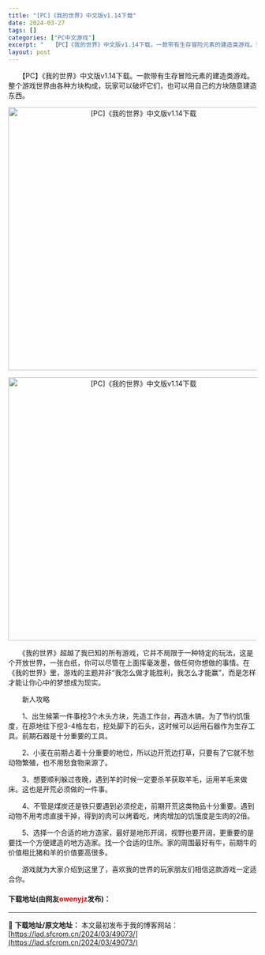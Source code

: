 ```yaml
---
title: "[PC]《我的世界》中文版v1.14下载"
date: 2024-03-27
tags: []
categories: ["PC中文游戏"]
excerpt: "　　【PC】《我的世界》中文版v1.14下载。一款带有生存冒险元素的建造类游戏。整个游戏世界由各种方块构成，玩家可以破坏它们，也可以用自己的方块随意建造东西。 　　《我的世界》超越了我已知的所有游戏，它并不局限于一种特定的玩法，这是个开放世界，一张白纸，你可以尽管在上面挥毫泼墨，做任何你想做的事情。&hellip;"
layout: post
---
```


 <p>　　【PC】《我的世界》中文版v1.14下载。一款带有生存冒险元素的建造类游戏。整个游戏世界由各种方块构成，玩家可以破坏它们，也可以用自己的方块随意建造东西。</p> <p align="center"><img align="" border="0" src="https://lad.sfcrom.cn/wp-content/uploads/2024/03/20240327_660370979f45c.webp" width="533" alt="[PC]《我的世界》中文版v1.14下载" /></p> <p align="center"><img align="" border="0" src="https://lad.sfcrom.cn/wp-content/uploads/2024/03/20240327_6603709810885.webp" width="533" alt="[PC]《我的世界》中文版v1.14下载" /></p> <p>　　《我的世界》超越了我已知的所有游戏，它并不局限于一种特定的玩法，这是个开放世界，一张白纸，你可以尽管在上面挥毫泼墨，做任何你想做的事情。在《我的世界》里，游戏的主题并非&ldquo;我怎么做才能胜利，我怎么才能赢&rdquo;，而是怎样才能让你心中的梦想成为现实。</p> <p>　　新人攻略</p> <p>　　1、出生候第一件事挖3个木头方块，先造工作台，再造木镐。为了节约饥饿度，在原地往下挖3-4格左右，挖处脚下的石头，这时候可以运用石器作为生存工具。前期石器是十分重要的工具。</p> <p>　　2、小麦在前期占着十分重要的地位，所以边开荒边打草，只要有了它就不愁动物繁殖，也不用愁食物来源了。</p> <p>　　3、想要顺利躲过夜晚，遇到羊的时候一定要杀羊获取羊毛，运用羊毛来做床。这也是开荒必须做的一件事。</p> <p>　　4、不管是煤炭还是铁只要遇到必须挖走，前期开荒这类物品十分重要。遇到动物不用考虑直接干掉，得到的肉可以烤着吃，烤肉增加的饥饿度是生肉的2倍。</p> <p>　　5、选择一个合适的地方造家，最好是地形开阔，视野也要开阔，更重要的是要找一个方便建造的地方造家。找一个合适的住所。家的周围最好有牛，前期牛的价值相比猪和羊的价值要高很多。</p> <p>　　游戏就为大家介绍到这里了，喜欢我的世界的玩家朋友们相信这款游戏一定适合你。</p> <p><h4>下载地址(由网友<font color="red">owenyjz</font>发布)：</h4></p> 

---
📖 **下载地址/原文地址：** 本文最初发布于我的博客网站：[https://lad.sfcrom.cn/2024/03/49073/](https://lad.sfcrom.cn/2024/03/49073/)
